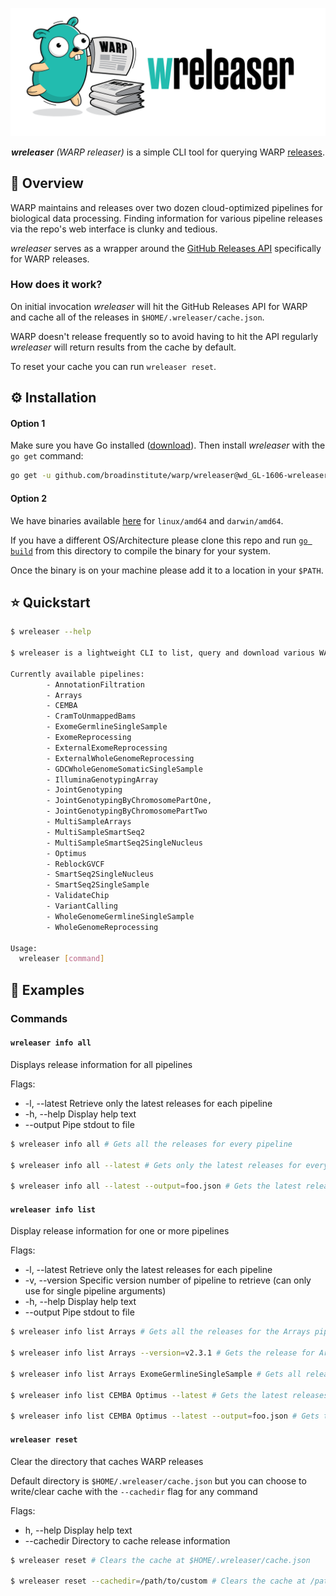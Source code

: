 <p align="center">
        <img src="assets/wreleaser-logo.png">
</p>

<p align="center">
        <i><b>wreleaser</b> (WARP releaser)</i> is  a simple CLI tool for querying WARP <a href="https://github.com/broadinstitute/warp/releases">releases<a>.
</p>

## :dna: Overview

WARP maintains and releases over two dozen cloud-optimized pipelines for biological data processing. Finding information for various pipeline releases via the repo's web interface is clunky and tedious.

_wreleaser_ serves as a wrapper around the [GitHub Releases API](https://docs.github.com/en/rest/reference/repos#releases) specifically for WARP releases.

### How does it work?

On initial invocation _wreleaser_ will hit the GitHub Releases API for WARP and cache all of the releases in `$HOME/.wreleaser/cache.json`.

WARP doesn't release frequently so to avoid having to hit the API regularly _wreleaser_ will return results from the cache by default.

To reset your cache you can run `wreleaser reset`.
## :gear: Installation

#### Option 1

Make sure you have Go installed ([download](https://jimkang.medium.com/install-go-on-mac-with-homebrew-5fa421fc55f5)). Then install _wreleaser_ with the `go get` command:

```bash
go get -u github.com/broadinstitute/warp/wreleaser@wd_GL-1606-wreleaser
```

#### Option 2

We have binaries available [here](./scripts) for `linux/amd64` and `darwin/amd64`.

If you have a different OS/Architecture please clone this repo and run [`go build`](https://pkg.go.dev/go/build) from this directory to compile the binary for your system.

Once the binary is on your machine please add it to a location in your `$PATH`.
## :star: Quickstart

```bash
$ wreleaser --help

$ wreleaser is a lightweight CLI to list, query and download various WARP releases

Currently available pipelines:
        - AnnotationFiltration
        - Arrays
        - CEMBA
        - CramToUnmappedBams
        - ExomeGermlineSingleSample
        - ExomeReprocessing
        - ExternalExomeReprocessing
        - ExternalWholeGenomeReprocessing
        - GDCWholeGenomeSomaticSingleSample
        - IlluminaGenotypingArray
        - JointGenotyping
        - JointGenotypingByChromosomePartOne,
        - JointGenotypingByChromosomePartTwo
        - MultiSampleArrays
        - MultiSampleSmartSeq2
        - MultiSampleSmartSeq2SingleNucleus
        - Optimus
        - ReblockGVCF
        - SmartSeq2SingleNucleus
        - SmartSeq2SingleSample
        - ValidateChip
        - VariantCalling
        - WholeGenomeGermlineSingleSample
        - WholeGenomeReprocessing

Usage:
  wreleaser [command]
```

## :eyes: Examples

### Commands

#### `wreleaser info all`
Displays release information for all pipelines

Flags:

* -l, --latest  Retrieve only the latest releases for each pipeline
* -h, --help    Display help text
* --output      Pipe stdout to file

```bash
$ wreleaser info all # Gets all the releases for every pipeline

$ wreleaser info all --latest # Gets only the latest releases for every pipeline

$ wreleaser info all --latest --output=foo.json # Gets the latest releases for every pipeline and write it to foo.json
```

#### `wreleaser info list`
Display release information for one or more pipelines

Flags:

* -l, --latest  Retrieve only the latest releases for each pipeline
* -v, --version Specific version number of pipeline to retrieve (can only use for single pipeline arguments)
* -h, --help    Display help text
* --output      Pipe stdout to file

```bash
$ wreleaser info list Arrays # Gets all the releases for the Arrays pipeline

$ wreleaser info list Arrays --version=v2.3.1 # Gets the release for Arrays pipeline version v2.3.1

$ wreleaser info list Arrays ExomeGermlineSingleSample # Gets all releases for Arrays and ExomeGermlineSingleSample pipelines

$ wreleaser info list CEMBA Optimus --latest # Gets the latest releases for CEMBA and Optimus pipelines

$ wreleaser info list CEMBA Optimus --latest --output=foo.json # Gets the latest releases for CEMBA and Optimus pipelines and write it to foo.json
```

#### `wreleaser reset`
Clear the directory that caches WARP releases

Default directory is `$HOME/.wreleaser/cache.json` but you can choose to write/clear cache with the `--cachedir` flag for any command

Flags:

* h, --help Display help text
* --cachedir Directory to cache release information

```bash
$ wreleaser reset # Clears the cache at $HOME/.wreleaser/cache.json

$ wreleaser reset --cachedir=/path/to/custom # Clears the cache at /path/to/custom
```



